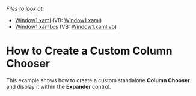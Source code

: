 <!-- default file list -->
*Files to look at*:

* [Window1.xaml](./CS/DXGrid_CustomColumnChooser/Window1.xaml) (VB: [Window1.xaml](./VB/DXGrid_CustomColumnChooser/Window1.xaml))
* [Window1.xaml.cs](./CS/DXGrid_CustomColumnChooser/Window1.xaml.cs) (VB: [Window1.xaml.vb](./VB/DXGrid_CustomColumnChooser/Window1.xaml.vb))
<!-- default file list end -->
# How to Create a Custom Column Chooser


<p>This example shows how to create a custom standalone <strong>Column Chooser</strong> and display it within the <strong>Expander </strong>control.</p>

<br/>


